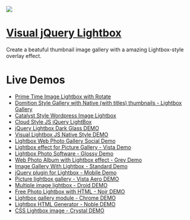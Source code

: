 <a href="http://visuallightbox.com/">
  <img src="http://visuallightbox.com/images/demo/main_demo/part2/data/images2/lightbox_zoom.jpg">
</a>

# [Visual jQuery Lightbox](http://visuallightbox.com/)

Create a beatuful thumbnail image gallery with a amazing Lightbox-style overlay effect.

# Live Demos

*    [Prime Time Image Lightbox with Rotate](http://visuallightbox.com/jquery-image-lightbox.html)
*    [Domition Style Gallery with Native (with titles) thumbnails - Lightbox Gallery](http://visuallightbox.com/joomla-lightbox-gallery-dominion.html)
*    [Catalyst Style Wordpress Image Lightbox](http://visuallightbox.com/wordpress-lightbox-catalyst.html)
*    [Cloud Style JS jQuery LightBox](http://visuallightbox.com/js-jquery-cloud-demo.html)
*    [jQuery Lightbox Dark Glass DEMO](http://www.visuallightbox.com/jquery-lightbox-dark-glass-demo.html)
*    [Visual Lightbox JS Native Style DEMO](http://www.visuallightbox.com/lightbox-mac-style-demo.html)
*    [Lightbox Web Photo Gallery Social Demo](http://www.visuallightbox.com/photo-gallery-with-lightbox-simple-html-demo.html)
*    [Lightbox effect for Picture Gallery - Vista Demo](http://www.visuallightbox.com/lightbox-effect-vista-demo.html)
*    [Lightbox Photo Software - Glossy Demo](http://www.visuallightbox.com/lightbox-photo-software-sticky-notes-demo.html)
*    [Web Photo Album with Lightbox effect - Grey Demo](http://www.visuallightbox.com/lightbox-photo-album-polaroid-demo.html)
*    [Image Gallery With Lightbox - Standard Demo](http://www.visuallightbox.com/image-gallery-with-lightbox-no-frame-demo.html)
*    [jQuery plugin for Lightbox - Mobile Demo](http://www.visuallightbox.com/jquery-thickbox-iphone-demo.html)
*    [Picture lightbox gallery - Vista Aero DEMO](http://www.visuallightbox.com/lightbox-for-photo-vista-aero-demo.html)
*    [Multiple image lightbox - Droid DEMO](http://www.visuallightbox.com/lightbox-for-photo-android-demo.html)
*    [Free Photo Lightbox with HTML - Noir DEMO](http://www.visuallightbox.com/lightbox-for-photo-noir-demo.html)
*    [Lightbox gallery module - Chrome DEMO](http://www.visuallightbox.com/lightbox-for-photo-chrome-demo.html)
*    [Lightbox HTML Generator - Noble DEMO](http://www.visuallightbox.com/lightbox-for-photo-noble-demo.html)
*    [CSS Lightbox image - Crystal DEMO](http://www.visuallightbox.com/lightbox-for-photo-crystal-demo.html)